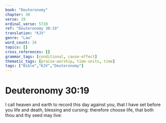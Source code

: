```yaml
---
book: "Deuteronomy"
chapter: 30
verse: 19
ordinal_verse: 5728
ref: "Deuteronomy 30:19"
translation: "KJV"
genre: "Law"
word_count: 34
topics: []
cross_references: []
grammar_tags: [conditional, cause-effect]
thematic_tags: [praise-worship, time-units, time]
tags: ["Bible","KJV","Deuteronomy"]
---
```


# Deuteronomy 30:19

I call heaven and earth to record this day against you, that I have set before you life and death, blessing and cursing: therefore choose life, that both thou and thy seed may live:
